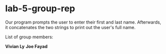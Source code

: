# lab-5-group-rep

Our program prompts the user to enter their first and last name. Afterwards, it concatenates the two strings to print out the user's full name.

List of group members:

**Vivian Ly**
**Joe Fayad**